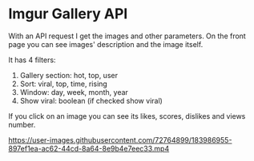# Imgur Gallery API

With an API request I get the images and other parameters. On the front page you can see images' description and the image itself. 

It has 4 filters:
  1. Gallery section: hot, top, user
  2. Sort: viral, top, time, rising 
  3. Window: day, week, month, year
  4. Show viral: boolean (if checked show viral)

If you click on an image you can see its likes, scores, dislikes and views number.

https://user-images.githubusercontent.com/72764899/183986955-897ef1ea-ac62-44cd-8a64-8e9b4e7eec33.mp4

